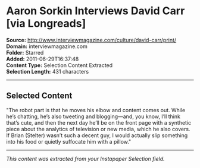 # Aaron Sorkin Interviews David Carr [via Longreads]

**Source:** http://www.interviewmagazine.com/culture/david-carr/print/  
**Domain:** interviewmagazine.com  
**Folder:** Starred  
**Added:** 2011-06-29T16:37:48  
**Content Type:** Selection Content Extracted  
**Selection Length:** 431 characters  


---

## Selected Content

"The robot part is that he moves his elbow and content comes out. While he’s chatting, he’s also tweeting and blogging—and, you know, I’ll think that’s cute, and then the next day he’ll be on the front page with a synthetic piece about the analytics of television or new media, which he also covers. If Brian (Stelter) wasn’t such a decent guy, I would actually slip something into his food or quietly suffocate him with a pillow."

---

*This content was extracted from your Instapaper Selection field.*